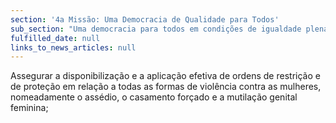 ```yaml
---
section: '4a Missão: Uma Democracia de Qualidade para Todos'
sub_section: "Uma democracia para todos em condições de igualdade plena"
fulfilled_date: null
links_to_news_articles: null
---
```


Assegurar a disponibilização e a aplicação efetiva de ordens de restrição e de proteção em relação a todas as formas de violência contra as mulheres, nomeadamente o assédio, o casamento forçado e a mutilação genital feminina;